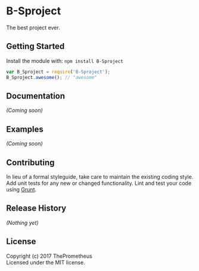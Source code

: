 # B-Sproject

The best project ever.

## Getting Started
Install the module with: `npm install B-Sproject`

```javascript
var B_Sproject = require('B-Sproject');
B_Sproject.awesome(); // "awesome"
```

## Documentation
_(Coming soon)_

## Examples
_(Coming soon)_

## Contributing
In lieu of a formal styleguide, take care to maintain the existing coding style. Add unit tests for any new or changed functionality. Lint and test your code using [Grunt](http://gruntjs.com/).

## Release History
_(Nothing yet)_

## License
Copyright (c) 2017 ThePrometheus  
Licensed under the MIT license.
